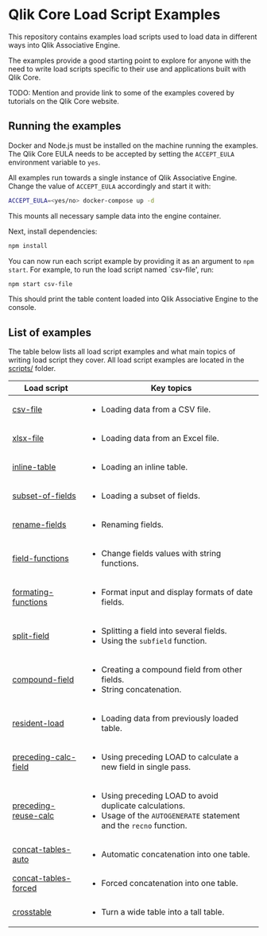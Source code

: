 # Qlik Core Load Script Examples

This repository contains examples load scripts used to load data in different ways into Qlik Associative Engine.

The examples provide a good starting point to explore for anyone with the need to write load scripts specific to their
use and applications built with Qlik Core.

TODO: Mention and provide link to some of the examples covered by tutorials on the Qlik Core website.

## Running the examples

Docker and Node.js must be installed on the machine running the examples. The Qlik Core EULA needs to be accepted by
setting the `ACCEPT_EULA` environment variable to `yes`.

All examples run towards a single instance of Qlik Associative Engine. Change the value of `ACCEPT_EULA` accordingly and
start it with:

```sh
ACCEPT_EULA=<yes/no> docker-compose up -d
```

This mounts all necessary sample data into the engine container.

Next, install dependencies:

```sh
npm install
```

You can now run each script example by providing it as an argument to `npm start`. For example, to run the load script
named `csv-file', run:

```sh
npm start csv-file
```

This should print the table content loaded into Qlik Associative Engine to the console.

## List of examples

The table below lists all load script examples and what main topics of writing load script they cover. All load script
examples are located in the [scripts/](./scripts/) folder.

Load script | Key topics
----------- | ----------
[csv-file](./scripts/csv-file) | <ul><li>Loading data from a CSV file.</ul>
[xlsx-file](./scripts/xlsx-file) | <ul><li>Loading data from an Excel file.</ul>
[inline-table](./scripts/inline-table) | <ul><li>Loading an inline table.</ul>
[subset-of-fields](./scripts/subset-of-fields) | <ul><li>Loading a subset of fields.</ul>
[rename-fields](./scripts/rename-fields) | <ul><li>Renaming fields.</ul>
[field-functions](./scripts/field-functions) | <ul><li>Change fields values with string functions.</ul>
[formating-functions](./scripts/formating-functions) | <ul><li>Format input and display formats of date fields.</ul>
[split-field](./scripts/split-field) | <ul><li>Splitting a field into several fields.<li>Using the `subfield` function.</ul>
[compound-field](./scripts/compound-field) | <ul><li>Creating a compound field from other fields.<li>String concatenation.</ul>
[resident-load](./scripts/resident-load) | <ul><li>Loading data from previously loaded table.</ul>
[preceding-calc-field](./scripts/preceding-calc-field) | <ul><li>Using preceding LOAD to calculate a new field in single pass.</ul>
[preceding-reuse-calc](./scripts/preceding-reuse-calc) | <ul><li>Using preceding LOAD to avoid duplicate calculations.<li>Usage of the `AUTOGENERATE` statement and the `recno` function.</ul>
[concat-tables-auto](./scripts/concat-tables) | <ul><li>Automatic concatenation into one table.</ul>
[concat-tables-forced](./scripts/concat-tables) | <ul><li>Forced concatenation into one table.</ul>
[crosstable](./scripts/crosstable) | <ul><li>Turn a wide table into a tall table.</ul>
